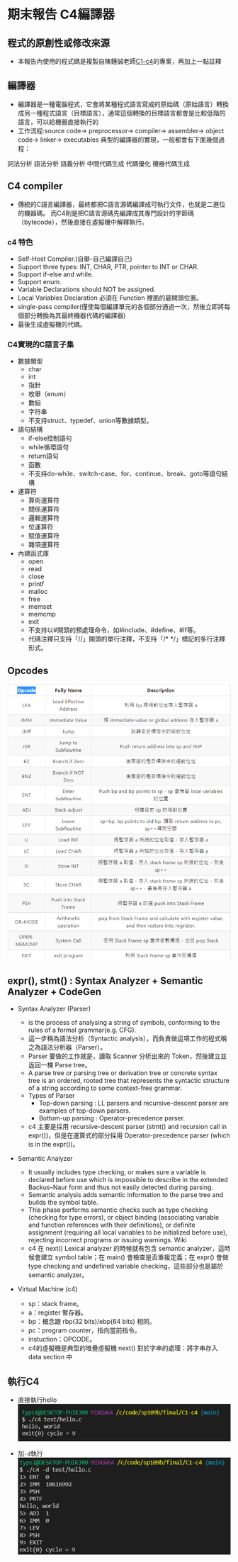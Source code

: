 # 期末報告 C4編譯器
## 程式的原創性或修改來源
* 本報告內使用的程式碼是複製自陳鍾誠老師[C1-c4](https://gitlab.com/ccc109/sp/-/tree/master/C1-c4)的專案，再加上一點註釋

## 編譯器
* 編譯器是一種電腦程式，它會將某種程式語言寫成的原始碼（原始語言）轉換成另一種程式語言（目標語言），通常這個轉換的目標語言都會是比較低階的語言，可以給機器直接執行的
* 工作流程:source code→ preprocessor→ compiler→ assembler→ object code→ linker→ executables
典型的編譯器的實現，一般都會有下面幾個過程：

詞法分析
語法分析
語義分析
中間代碼生成
代碼優化
機器代碼生成

##  C4 compiler
* 傳統的C語言編譯器，最終都把C語言源碼編譯成可執行文件，也就是二進位的機器碼。
而C4則是把C語言源碼先編譯成其專門設計的字節碼（bytecode），然後直接在虛擬機中解釋執行。
### c4 特色
* Self-Host Compiler.(自舉-自己編譯自己)
* Support three types: INT, CHAR, PTR, pointer to INT or CHAR.
* Support if-else and while.
* Support enum.
* Variable Declarations should NOT be assigned.
* Local Variables Declaration 必須在 Function 裡面的最開頭位置。
* single-pass compiler(僅使每個編譯單元的各個部分通過一次，然後立即將每個部分轉換為其最終機器代碼的編譯器)
* 最後生成虛擬機的代碼。

### C4實現的C語言子集
* 數據類型
    * char
    * int
    * 指針
    * 枚舉（enum）
    * 數組
    * 字符串
    * 不支持struct、typedef、union等數據類型。
* 語句結構
    * if-else控制語句
    * while循環語句
    * return語句
    * 函數
    * 不支持do-while、switch-case、for、continue、break、goto等語句結構
* 運算符
    * 算術運算符
    * 關係運算符
    * 邏輯運算符
    * 位運算符
    * 賦值運算符
    * 雜項運算符
* 內建函式庫
    * open
    * read
    * close
    * printf
    * malloc
    * free
    * memset
    * memcmp
    * exit
    * 不支持以#開頭的預處理命令，如#include、#define、#if等。
    * 代碼注釋只支持「//」開頭的單行注釋，不支持「/* */」標記的多行注釋形式。

## Opcodes
![PICTURE](https://github.com/victor0520/sp109b/blob/main/final/bitmap/Opcode.png)

## expr(), stmt() : Syntax Analyzer + Semantic Analyzer + CodeGen

* Syntax Analyzer (Parser)
    * is the process of analysing a string of symbols, conforming to the rules of a formal grammar(e.g. CFG).
    * 這一步稱為語法分析（Syntactic analysis），而負責做這項工作的程式稱之為語法分析器（Parser）。
    * Parser 要做的工作就是，讀取 Scanner 分析出來的 Token，然後建立並返回一棵 Parse tree。
    * A parse tree or parsing tree or derivation tree or concrete syntax tree is an ordered, rooted tree that represents the syntactic structure of a string according to some context-free grammar.
    * Types of Parser
        * Top-down parsing : LL parsers and recursive-descent parser are examples of top-down parsers.
        * Bottom-up parsing : Operator-precedence parser.
    * c4 主要是採用 recursive-descent parser (stmt() and recursion call in expr())，但是在運算式的部分採用 Operator-precedence parser (which is in the expr())。

* Semantic Analyzer
    * It usually includes type checking, or makes sure a variable is declared before use which is impossible to describe in the extended Backus–Naur form and thus not easily detected during parsing.
    * Semantic analysis adds semantic information to the parse tree and builds the symbol table.
    * This phase performs semantic checks such as type checking (checking for type errors), or object binding (associating variable and function references with their definitions), or definite assignment (requiring all local variables to be initialized before use), rejecting incorrect programs or issuing warnings. Wiki
    * c4 在 next() Lexical analyzer 的時候就有包含 semantic analyzer，這時候會建立 symbol table；在 main() 會檢查是否重複定義；在 expr() 會做 type checking and undefined variable checking，這些部分也是屬於 semantic analyzer。

* Virtual Machine (c4)
    * sp：stack frame。
    * a：register 暫存器。
    * bp：概念跟 rbp(32 bits)/ebp(64 bits) 相同。
    * pc：program counter，指向當前指令。
    * instuction：OPCODE。
    * c4的虛擬機是典型的堆疊虛擬機
next() 對於字串的處理：將字串存入 data section 中

## 執行C4
* 直接執行hello
![PICTURE](https://github.com/victor0520/sp109b/blob/main/final/bitmap/hello.png)

* 加`-d`執行
![PICTURE](https://github.com/victor0520/sp109b/blob/main/final/bitmap/hello-d.png)
